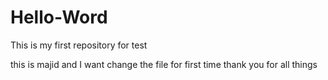 # Hello-Word
This is my first repository for test 

this is majid and I want change the file for first time
thank you for all things 
